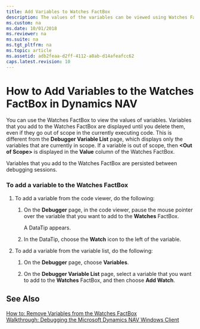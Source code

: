 ```yaml
---
title: Add Variables to Watches FactBox
description: The values of the variables can be viewed using Watches FactBox, and displayed until they are deleted, even if they go out of scope in the currently executing code.
ms.custom: na
ms.date: 10/01/2018
ms.reviewer: na
ms.suite: na
ms.tgt_pltfrm: na
ms.topic: article
ms.assetid: adb2feaa-d2ff-4112-a8ab-d14afeafcc62
caps.latest.revision: 10
---
```

# How to Add Variables to the Watches FactBox in Dynamics NAV
You can use the Watches FactBox to view the values of variables. Variables that you add to the Watches FactBox are displayed until you delete them, even if they go out of scope in the currently executing code. This is different from the **Debugger Variable List** page, which displays only the variables that are currently in scope. If a variable is out of scope, then **\<Out of Scope>** is displayed in the **Value** column of the Watches FactBox.  
  
 Variables that you add to the Watches FactBox are persisted between debugging sessions.  
  
### To add a variable to the Watches FactBox  
  
1.  To add a variable from the code viewer, do the following:  
  
    1.  On the **Debugger** page, in the code viewer, pause the mouse pointer over the variable that you want to add to the **Watches** FactBox.  
  
         A DataTip appears.  
  
    2.  In the DataTip, choose the **Watch** icon to the left of the variable.  
  
2.  To add a variable from the variable list, do the following:  
  
    1.  On the **Debugger** page, choose **Variables**.  
  
    2.  On the **Debugger Variable List** page, select a variable that you want to add to the **Watches** FactBox, and then choose **Add Watch**.  
  
## See Also  
 [How to: Remove Variables from the Watches FactBox](How-to--Remove-Variables-from-the-Watches-FactBox.md)   
 [Walkthrough: Debugging the Microsoft Dynamics NAV Windows Client](Walkthrough--Debugging-the-Microsoft-Dynamics-NAV-Windows-Client.md)
